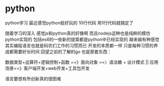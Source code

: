 # python
python学习
最近感觉python挺好玩的 10行代码 用1行代码就搞定了

随着学习的深入 感觉js和python真的好像啊 而且nodejs这种也是纯粹的模仿python实现的 包括es6的一些新的提案都是python中已经实现的
越来越有种感觉 其实编程语言也就是码农们工作的习惯而已 开发的本质都一样 只是每种习惯的养成都需要好长时间
回望之前的了解的go 也是那套东西：

数据类型+运算符+逻辑控制+函数 ==》面向对象 ==〉语法糖 + 设计模式 
||
应用场景==》客户端开发+web开发+工具包开发

语言要想有所创新真的很困难
